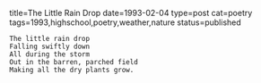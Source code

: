 title=The Little Rain Drop
date=1993-02-04
type=post
cat=poetry
tags=1993,highschool,poetry,weather,nature
status=published
~~~~~~
The little rain drop
Falling swiftly down
All during the storm
Out in the barren, parched field
Making all the dry plants grow.

